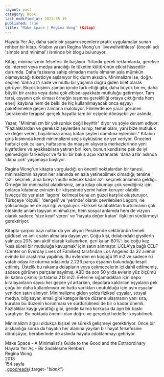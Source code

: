```yaml
---
layout: post
category: book
last_modified_at: 2021-05-19
published: true
title: "Make Space | Regina Wong" (Kitap)
---
```


Hayata Yer Aç, daha sade bir yaşam seçenlere pratik uygulamalar sunan rehber bir kitap. Kitabın yazarı Regina Wong'un 'livewellwithless' (önceki adı 'simple and minimal') isminde bir blogu bulunuyor.

Kitap, minimalizmin felsefesi ile başlıyor. Yıllardır gerek reklamlarda, gerekse de internet veya medya aracılığı ile tüketim kültürünün etkisi hissedilir durumda. Daha fazlasına sahip olmadan mutlu olmanın asla mümkün olamayacağı tüketiciye aşılanıyor hiç durm aksızın. Minimalizm ise, doğru seçilen 'daha az'ı sade ve mutlu bir yaşama doğru giden bilet olarak görüyor. Birçok kişinin zaman içinde fark ettiği gibi, daha büyük bir ev, daha büyük bir araba veya daha çok elbise-ayakkabı mutluluğu getirmiyor. Tam tersi, eşyanın çok olması örneğin taşınma gerekliliği ortaya çıktığında hem enerji kaybına hem de belki de hiç kullanılmayacak onca eşyayı paketlemekle geçen zamana maloluyor. Filmlerde ise yarar görünen 'perakende terapisi' gerçek hayatta tam bir eziyete dönüşebiliyor aslında.

Yazar, "Minimalizm bir yoksunluk değil keyiftir" diyor ve şöyle devam ediyor: "Fazlalıklardan ve gereksiz şeylerden arınıp, temel olanı, yani bize mutluluk ve değer veren, hayatımıza amaç katan şeyleri damıtma eylemidir." Kitabın giriş kısmında kendi minimalizmi seçis öyküsüne de yer veriyor. Önceleri haftaiçi çok çalışan, haftasonu da maaşını alışveriş merkezlerinde yeni kıyafetlere ve ayakkabılara yatıran biri iken, bunun kendisine pek de iyi gelmediğini farkediyor ve farklı bir bakış açısı kazanarak 'daha azla' aslında 'daha çok' yaşamaya başlıyor.

Ragina Wong'un kitapta vurguladığı en önemli noktalardan bir tanesi, minimalizmin hayatın her alanında en azla yetinebilmek olmadığı; tersine 'az'ı seçmek, ama bireyi 'mutlu edecek kadar az'ı seçmek anlamına geldiği. Örneğin bir minimalist olabilirsiniz, ama kitap okumayı çok sevdiğiniz için onlarca kitabınız evinizin bir köşesinde yerini halen koruyor olabilir. İsveççe'de yer alan 'lagom' kelimesi buna en güzel karşılık oluşturuyor. Türkçeye 'ölçülü', 'dengeli' ve 'yerinde' olarak çevrilebilen Lagom, ne yoksunluğu ne de aşırılığı vurguluyor. Fiziksel kalabalıktan kurtulmanın çok ötesinde anlam taşıyan minimalizm, hem sosyal anlamda hem de vizyon olarak sadece 'size keyif veren' ve 'hayata değer katan' ilişkileri sürdürmeyi gerektiriyor.

Kitapta çarpıcı bazı notlar da yer alıyor:
Perakende sektörünün temeli güdüsel ve anlık satın almalara dayanıyor. Çoğu kişi, dolabındaki giysilerin yalnızca 20%'sını aktif olarak kullanırken, geri kalan 80%'ı ise çoğu kez 'kısa süreli bir mutluluğa kavuşmak' için satın alınmıştır.
UCLA'ya bağlı CELF (Center on Everday Lives of Families) tarafından Los Angeles'da 32 ailenin evinde bir araştırma yapılmış. Bu evlerden en küçüğü 91 m2 ve sadece iki yatak odası ile oturma odasında 2.226 parça eşyanın bulunduğu tespit edilmiş. Üstelik bu rakama dolapların veya çekmecelerin içi dahil edilmemiş, sadece görünen parçalar sayılmış.
ABD'de son 50 yılda evlerin yüz ölçümü iki katına çıkmış (ortalama 213 m2). Evlerine sığamadıkları için depo kiralayanların sayısı her geçen yıl artarken, depolara kaldırılan eşyaların pek çoğu bir daha kullanılmıyor ve hatta varlıkları unutulduğu için aynı eşyalar yeniden satın alınıyor.
Minimalizme giden yolda fiziksel eşyalar, sosyal medya, bilgisayar, email gibi kategorilerde düzene ulaşmanın yanı sıra, kurulan bu düzenin korunması ve sürdürülmesi de bir o kadar önemli. Fazlalıklar kaygı yarattığı gibi, geride kalma korkusu da ayrı bir baskı yaratıyor. Bu noktada önemli olan doğru ve gerçekçi hedefler koyabilmek.

Minimalizm algısı oldukça kişisel ve sürekli gelişmeyi gerektiriyor. Önce bir alışkanlığa sonra da hayatın her alanına yayılan bir hayat felsefesine dönüşüyor, beraberinde de aslında hayata odaklanmayı getiriyor.

Make Space - A Minimalist's Guide to the Good and the Extraordinary\
Hayata Yer Aç - Bir Sadeleşme Rehberi\
Regina Wong \
2018\
154 sayfa\
<span class="link1">_[goodreads](https://www.goodreads.com/book/show/31213421-make-space){:target="_blank"}_</span>
